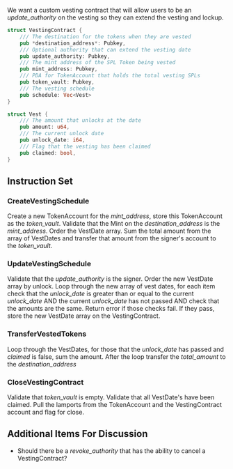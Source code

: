 We want a custom vesting contract that will allow users to be an *update_authority* on the vesting so they can extend the vesting and lockup. 

```rust
struct VestingContract {
	/// The destination for the tokens when they are vested
	pub *destination_address*: Pubkey,
	/// Optional authority that can extend the vesting date
	pub update_authority: Pubkey,
	/// The mint address of the SPL Token being vested
	pub mint_address: Pubkey,
	/// PDA for TokenAccount that holds the total vesting SPLs
	pub token_vault: Pubkey, 
	/// The vesting schedule
	pub schedule: Vec<Vest>
}

struct Vest {
	/// The amount that unlocks at the date
	pub amount: u64,
	/// The current unlock date
	pub unlock_date: i64,
	/// Flag that the vesting has been claimed
	pub claimed: bool,
}
```

## Instruction Set

### CreateVestingSchedule

Create a new TokenAccount for the *mint_address*, store this TokenAccount as the *token_vault*. Validate that the Mint on the *destination_address* is the *mint_address*. Order the VestDate array. Sum the total amount from the array of VestDates and transfer that amount from the signer's account to the *token_vault*. 

### UpdateVestingSchedule

Validate that the *update_authority* is the signer. Order the new VestDate array by unlock. Loop through the new array of vest dates, for each item check that the *unlock_date* is greater than or equal to the current *unlock_date* AND the current *unlock_date* has not passed AND check that the amounts are the same. Return error if those checks fail. If they pass, store the new VestDate array on the VestingContract. 

### TransferVestedTokens

Loop through the VestDates, for those that the *unlock_date* has passed and *claimed* is false, sum the amount. After the loop transfer the *total_amount* to the *destination_address*

### CloseVestingContract

Validate that *token_vault* is empty. Validate that all VestDate's have been claimed. Pull the lamports from the TokenAccount and the VestingContract account and flag for close. 

## Additional Items For Discussion

- Should there be a *revoke_authority* that has the ability to cancel a VestingContract?